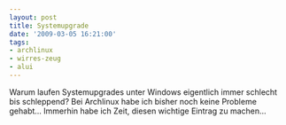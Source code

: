 ```yaml
---
layout: post
title: Systemupgrade
date: '2009-03-05 16:21:00'
tags:
- archlinux
- wirres-zeug
- alui
---
```


Warum laufen Systemupgrades unter Windows eigentlich immer schlecht bis schleppend? Bei Archlinux habe ich bisher noch keine Probleme gehabt...
Immerhin habe ich Zeit, diesen wichtige Eintrag zu machen&#8230;
